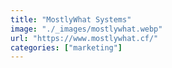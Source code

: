 ```yaml
---
title: "MostlyWhat Systems"
image: "./_images/mostlywhat.webp"
url: "https://www.mostlywhat.cf/"
categories: ["marketing"]
---
```

